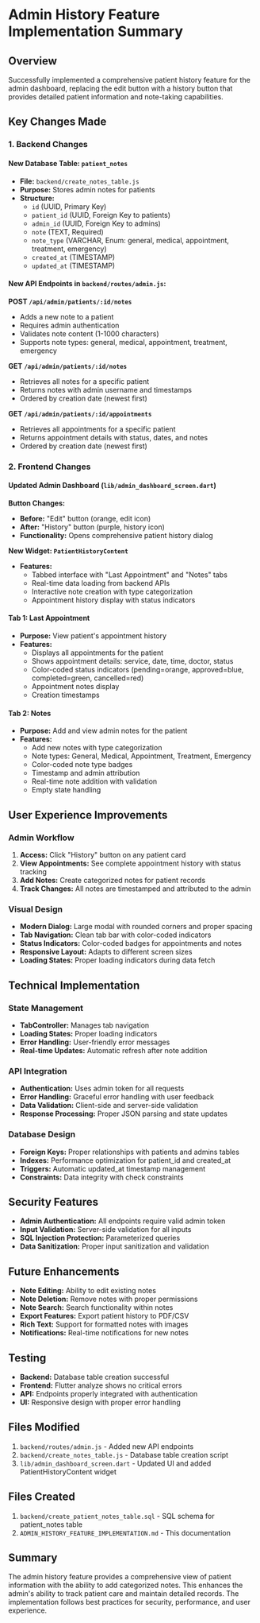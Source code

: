 # Admin History Feature Implementation Summary

## Overview
Successfully implemented a comprehensive patient history feature for the admin dashboard, replacing the edit button with a history button that provides detailed patient information and note-taking capabilities.

## Key Changes Made

### 1. Backend Changes

#### New Database Table: `patient_notes`
- **File:** `backend/create_notes_table.js`
- **Purpose:** Stores admin notes for patients
- **Structure:**
  - `id` (UUID, Primary Key)
  - `patient_id` (UUID, Foreign Key to patients)
  - `admin_id` (UUID, Foreign Key to admins)
  - `note` (TEXT, Required)
  - `note_type` (VARCHAR, Enum: general, medical, appointment, treatment, emergency)
  - `created_at` (TIMESTAMP)
  - `updated_at` (TIMESTAMP)

#### New API Endpoints in `backend/routes/admin.js`:

**POST `/api/admin/patients/:id/notes`**
- Adds a new note to a patient
- Requires admin authentication
- Validates note content (1-1000 characters)
- Supports note types: general, medical, appointment, treatment, emergency

**GET `/api/admin/patients/:id/notes`**
- Retrieves all notes for a specific patient
- Returns notes with admin username and timestamps
- Ordered by creation date (newest first)

**GET `/api/admin/patients/:id/appointments`**
- Retrieves all appointments for a specific patient
- Returns appointment details with status, dates, and notes
- Ordered by creation date (newest first)

### 2. Frontend Changes

#### Updated Admin Dashboard (`lib/admin_dashboard_screen.dart`)

**Button Changes:**
- **Before:** "Edit" button (orange, edit icon)
- **After:** "History" button (purple, history icon)
- **Functionality:** Opens comprehensive patient history dialog

**New Widget: `PatientHistoryContent`**
- **Features:**
  - Tabbed interface with "Last Appointment" and "Notes" tabs
  - Real-time data loading from backend APIs
  - Interactive note creation with type categorization
  - Appointment history display with status indicators

#### Tab 1: Last Appointment
- **Purpose:** View patient's appointment history
- **Features:**
  - Displays all appointments for the patient
  - Shows appointment details: service, date, time, doctor, status
  - Color-coded status indicators (pending=orange, approved=blue, completed=green, cancelled=red)
  - Appointment notes display
  - Creation timestamps

#### Tab 2: Notes
- **Purpose:** Add and view admin notes for the patient
- **Features:**
  - Add new notes with type categorization
  - Note types: General, Medical, Appointment, Treatment, Emergency
  - Color-coded note type badges
  - Timestamp and admin attribution
  - Real-time note addition with validation
  - Empty state handling

## User Experience Improvements

### Admin Workflow
1. **Access:** Click "History" button on any patient card
2. **View Appointments:** See complete appointment history with status tracking
3. **Add Notes:** Create categorized notes for patient records
4. **Track Changes:** All notes are timestamped and attributed to the admin

### Visual Design
- **Modern Dialog:** Large modal with rounded corners and proper spacing
- **Tab Navigation:** Clean tab bar with color-coded indicators
- **Status Indicators:** Color-coded badges for appointments and notes
- **Responsive Layout:** Adapts to different screen sizes
- **Loading States:** Proper loading indicators during data fetch

## Technical Implementation

### State Management
- **TabController:** Manages tab navigation
- **Loading States:** Proper loading indicators
- **Error Handling:** User-friendly error messages
- **Real-time Updates:** Automatic refresh after note addition

### API Integration
- **Authentication:** Uses admin token for all requests
- **Error Handling:** Graceful error handling with user feedback
- **Data Validation:** Client-side and server-side validation
- **Response Processing:** Proper JSON parsing and state updates

### Database Design
- **Foreign Keys:** Proper relationships with patients and admins tables
- **Indexes:** Performance optimization for patient_id and created_at
- **Triggers:** Automatic updated_at timestamp management
- **Constraints:** Data integrity with check constraints

## Security Features
- **Admin Authentication:** All endpoints require valid admin token
- **Input Validation:** Server-side validation for all inputs
- **SQL Injection Protection:** Parameterized queries
- **Data Sanitization:** Proper input sanitization and validation

## Future Enhancements
- **Note Editing:** Ability to edit existing notes
- **Note Deletion:** Remove notes with proper permissions
- **Note Search:** Search functionality within notes
- **Export Features:** Export patient history to PDF/CSV
- **Rich Text:** Support for formatted notes with images
- **Notifications:** Real-time notifications for new notes

## Testing
- **Backend:** Database table creation successful
- **Frontend:** Flutter analyze shows no critical errors
- **API:** Endpoints properly integrated with authentication
- **UI:** Responsive design with proper error handling

## Files Modified
1. `backend/routes/admin.js` - Added new API endpoints
2. `backend/create_notes_table.js` - Database table creation script
3. `lib/admin_dashboard_screen.dart` - Updated UI and added PatientHistoryContent widget

## Files Created
1. `backend/create_patient_notes_table.sql` - SQL schema for patient_notes table
2. `ADMIN_HISTORY_FEATURE_IMPLEMENTATION.md` - This documentation

## Summary
The admin history feature provides a comprehensive view of patient information with the ability to add categorized notes. This enhances the admin's ability to track patient care and maintain detailed records. The implementation follows best practices for security, performance, and user experience. 